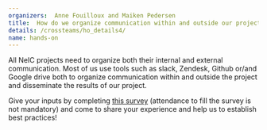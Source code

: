 ```yaml
---
organizers:  Anne Fouilloux and Maiken Pedersen
title:  How do we organize communication within and outside our project?
details: /crossteams/ho_details4/
name: hands-on
---
```


All NeIC projects need to organize both their internal and external communication. Most of us use tools such as slack, Zendesk, Github or/and Google drive both to organize communication within and outside the project and disseminate the results of our project.

Give your inputs by completing [this survey](https://skjema.uio.no/ahmcrossteam4) (attendance to fill the survey is not mandatory) and come to share your experience and help us to establish best practices!
